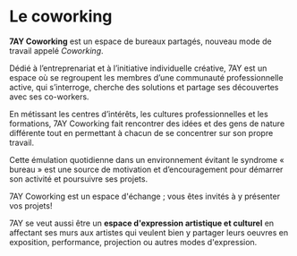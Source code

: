 # Le coworking

__7AY Coworking__ est un espace de bureaux partagés, nouveau mode de travail appelé _Coworking_.

Dédié à l’entreprenariat et à l’initiative individuelle créative, 7AY est un espace où se regroupent les membres d’une communauté professionnelle active, qui s’interroge, cherche des solutions et partage ses découvertes avec ses co-workers.

En métissant les centres d’intérêts, les cultures professionnelles et les formations, 7AY Coworking fait rencontrer des idées et des gens de nature différente tout en permettant à chacun de se concentrer sur son propre travail.

Cette émulation quotidienne dans un environnement évitant le syndrome « bureau » est une source de motivation et d’encouragement pour démarrer son activité et poursuivre ses projets.

7AY Coworking est un espace d'échange ; vous êtes invités à y présenter vos projets!

7AY se veut aussi être un __espace d'expression artistique et culturel__ en affectant ses murs aux artistes qui veulent bien y partager leurs oeuvres en exposition, performance, projection ou autres modes d'expression.
